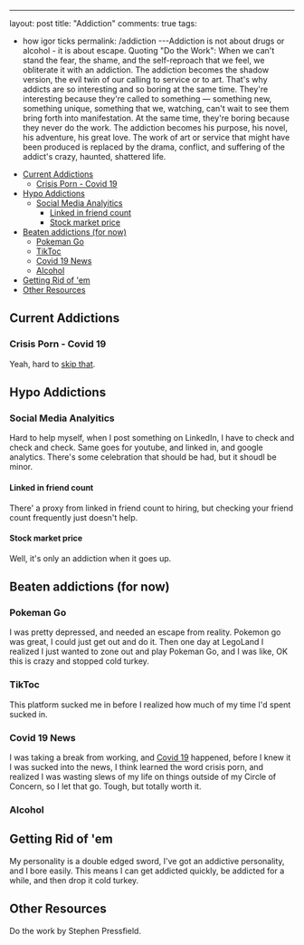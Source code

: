 ---
layout: post
title: "Addiction"
comments: true
tags:
  - how igor ticks
permalink: /addiction
---Addiction is not about drugs or alcohol - it is about escape. Quoting "Do the Work": When we can't stand the fear, the shame, and the self-reproach that we feel, we obliterate it with an addiction. The addiction becomes the shadow version, the evil twin of our calling to service or to art. That's why addicts are so interesting and so boring at the same time. They're interesting because they're called to something — something new, something unique, something that we, watching, can't wait to see them bring forth into manifestation. At the same time, they're boring because they never do the work. The addiction becomes his purpose, his novel, his adventure, his great love. The work of art or service that might have been produced is replaced by the drama, conflict, and suffering of the addict's crazy, haunted, shattered life.

<!-- prettier-ignore-start -->
<!-- prettier-ignore-end -->

<!-- vim-markdown-toc GFM -->

- [Current Addictions](#current-addictions)
  - [Crisis Porn - Covid 19](#crisis-porn---covid-19)
- [Hypo Addictions](#hypo-addictions)
  - [Social Media Analyitics](#social-media-analyitics)
    - [Linked in friend count](#linked-in-friend-count)
    - [Stock market price](#stock-market-price)
- [Beaten addictions (for now)](#beaten-addictions-for-now)
  - [Pokeman Go](#pokeman-go)
  - [TikToc](#tiktoc)
  - [Covid 19 News](#covid-19-news)
  - [Alcohol](#alcohol)
- [Getting Rid of 'em](#getting-rid-of-em)
- [Other Resources](#other-resources)

<!-- vim-markdown-toc -->

## Current Addictions

### Crisis Porn - Covid 19

Yeah, hard to [skip that](/covid).

## Hypo Addictions

### Social Media Analyitics

Hard to help myself, when I post something on LinkedIn, I have to check and check and check. Same goes for youtube, and linked in, and google analytics. There's some celebration that should be had, but it shoudl be minor.

#### Linked in friend count

There' a proxy from linked in friend count to hiring, but checking your friend count frequently just doesn't help.

#### Stock market price

Well, it's only an addiction when it goes up.

## Beaten addictions (for now)

### Pokeman Go

I was pretty depressed, and needed an escape from reality. Pokemon go was great, I could just get out and do it. Then one day at LegoLand I realized I just wanted to zone out and play Pokeman Go, and I was like, OK this is crazy and stopped cold turkey.

### TikToc

This platform sucked me in before I realized how much of my time I'd spent sucked in.

### Covid 19 News

I was taking a break from working, and [Covid 19](/covid) happened, before I knew it I was sucked into the news, I think learned the word crisis porn, and realized I was wasting slews of my life on things outside of my Circle of Concern, so I let that go. Tough, but totally worth it.

### Alcohol

## Getting Rid of 'em

My personality is a double edged sword, I've got an addictive personality, and I bore easily. This means I can get addicted quickly, be addicted for a while, and then drop it cold turkey.

## Other Resources

Do the work by Stephen Pressfield.
